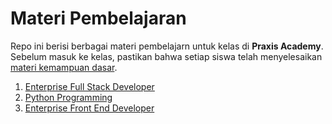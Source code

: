 # Materi Pembelajaran

Repo ini berisi berbagai materi pembelajarn untuk kelas di **Praxis Academy**. Sebelum masuk ke
kelas, pastikan bahwa setiap siswa telah menyelesaikan [materi kemampuan dasar](kemampuan-dasar.md).

1. [Enterprise Full Stack Developer](enterprise-full-stack/)
2. [Python Programming](python/)
3. [Enterprise Front End Developer](enterprise-front-end/)
